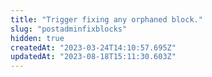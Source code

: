 ```yaml
---
title: "Trigger fixing any orphaned block."
slug: "postadminfixblocks"
hidden: true
createdAt: "2023-03-24T14:10:57.695Z"
updatedAt: "2023-08-18T15:11:30.603Z"
---
```

